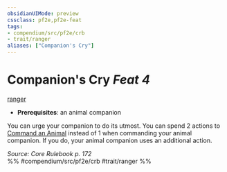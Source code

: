 ```yaml
---
obsidianUIMode: preview
cssclass: pf2e,pf2e-feat
tags:
- compendium/src/pf2e/crb
- trait/ranger
aliases: ["Companion's Cry"]
---
```

# Companion's Cry  *Feat 4*  
[ranger](../../Rules/traits/ranger.md)  

- **Prerequisites**: an animal companion

You can urge your companion to do its utmost. You can spend 2 actions to [Command an Animal](../../Rules/actions/command-an-animal.md) instead of 1 when commanding your animal companion. If you do, your animal companion uses an additional action.

*Source: Core Rulebook p. 172*  
%% #compendium/src/pf2e/crb #trait/ranger %%